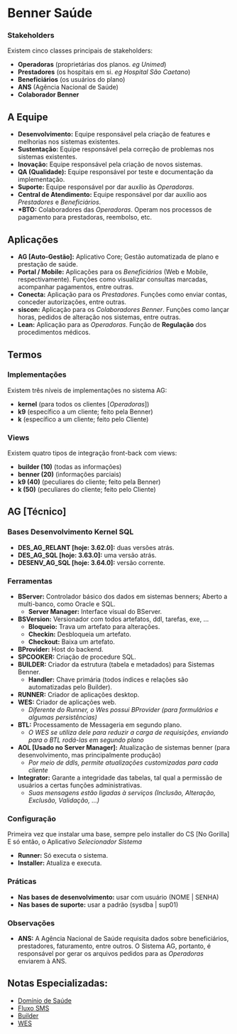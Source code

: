 # Benner Saúde
### Stakeholders
Existem cinco classes principais de stakeholders:
* **Operadoras** (proprietárias dos planos. *eg Unimed*)
* **Prestadores** (os hospitais em si. *eg Hospital São Caetano*)
* **Beneficiários** (os usuários do plano)
* **ANS** (Agência Nacional de Saúde)
* **Colaborador Benner**
## A Equipe
* **Desenvolvimento:** Equipe responsável pela criação de features e melhorias nos sistemas existentes.
* **Sustentação:** Equipe responsável pela correção de problemas nos sistemas existentes.
* **Inovação:** Equipe responsável pela criação de novos sistemas.
* **QA (Qualidade):** Equipe responsável por teste e documentação da implementação.
* **Suporte:** Equipe responsável por dar auxílio às *Operadoras*.
* **Central de Atendimento:** Equipe responsável por dar auxílio aos *Prestadores* e *Beneficiários*.
* **\*BTO:** Colaboradores das *Operadoras*. Operam nos processos de pagamento para prestadoras, reembolso, etc.
## Aplicações
* **AG [Auto-Gestão]:** Aplicativo Core; Gestão automatizada de plano e prestação de saúde.
* **Portal / Mobile:** Aplicações para os *Beneficiários* (Web e Mobile, respectivamente). Funções como visualizar consultas marcadas, acompanhar pagamentos, entre outras.
* **Conecta:** Aplicação para os *Prestadores*. Funções como enviar contas, conceder autorizações, entre outras.
* **siscon:** Aplicação para os *Colaboradores Benner*. Funções como lançar horas, pedidos de alteração nos sistemas, entre outras.
* **Lean:** Aplicação para as *Operadoras*. Função de **Regulação** dos procedimentos médicos.
## Termos
### Implementações
Existem três níveis de implementações no sistema AG:
* **kernel** (para todos os clientes [*Operadoras*])
* **k9** (específico a um cliente; feito pela Benner)
* **k** (específico a um cliente; feito pelo Cliente)
### Views
Existem quatro tipos de integração front-back com views:
* **builder (10)** (todas as informações)
* **benner (20)** (informações parciais)
* **k9 (40)** (peculiares do cliente; feito pela Benner)
* **k (50)** (peculiares do cliente; feito pelo Cliente)
## AG [Técnico]
### Bases Desenvolvimento Kernel SQL
* **DES_AG_RELANT [hoje: 3.62.0]:** duas versões atrás.
* **DES_AG_SQL [hoje: 3.63.0]:** uma versão atrás.
* **DESENV_AG_SQL [hoje: 3.64.0]:** versão corrente.
### Ferramentas
* **BServer:** Controlador básico dos dados em sistemas benners; Aberto a multi-banco, como Oracle e SQL.
  * **Server Manager:** Interface visual do BServer.
* **BSVersion:** Versionador com todos artefatos, ddl, tarefas, exe, ...
  * **Bloqueio:** Trava um artefato para alterações.
  * **Checkin:** Desbloqueia um artefato.
  * **Checkout:** Baixa um artefato.
* **BProvider:** Host do backend.
* **SPCOOKER:** Criação de procedure SQL.
* **BUILDER:** Criador da estrutura (tabela e metadados) para Sistemas Benner.
  * **Handler:** Chave primária (todos índices e relações são automatizadas pelo Builder).
* **RUNNER:** Criador de aplicações desktop.
* **WES:** Criador de aplicações web.
  * *Diferente do Runner, o Wes possui BProvider (para formulários e algumas persistências)*
* **BTL:** Processamento de Messageria em segundo plano.
  * *O WES se utiliza dele para reduzir a carga de requisições, enviando para o BTL rodá-las em segundo plano*
* **AOL \[Usado no Server Manager\]:** Atualização de sistemas benner (para desenvolvimento, mas principalmente produção)
  * *Por meio de ddls, permite atualizações customizadas para cada cliente*
* **Integrator:** Garante a integridade das tabelas, tal qual a permissão de usuários a certas funções administrativas.
  * *Suas mensagens estão ligadas à serviços (Inclusão, Alteração, Exclusão, Validação, ...)*
### Configuração
Primeira vez que instalar uma base, sempre pelo installer do CS \[No Gorilla\]
E só então, o Aplicativo *Selecionador Sistema*
* **Runner:** Só executa o sistema.
* **Installer:** Atualiza e executa.
### Práticas
* **Nas bases de desenvolvimento:** usar com usuário (NOME | SENHA)
* **Nas bases de suporte:** usar a padrão (sysdba | sup01)
### Observações
* **ANS:** A Agência Nacional de Saúde requisita dados sobre beneficiários, prestadores, faturamento, entre outros. O Sistema AG, portanto, é responsável por gerar os arquivos pedidos para as *Operadoras* enviarem à ANS.
## Notas Especializadas:
* [Domínio de Saúde](/saude.md)
* [Fluxo SMS](/sms.md)
* [Builder](/builder.md)
* [WES](/wes.md)
